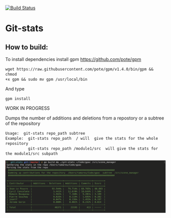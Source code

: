 [![Build
Status](https://travis-ci.org/RodolpheFouquet/git-stats.svg?branch=master)](https://travis-ci.org/RodolpheFouquet/git-stats)

# Git-stats

## How to build:
To install dependencies install gpm https://github.com/pote/gpm
```
wget https://raw.githubusercontent.com/pote/gpm/v1.4.0/bin/gpm && chmod
+x gpm && sudo mv gpm /usr/local/bin
```

And type
```
gpm install 
```

WORK IN PROGRESS

Dumps the number of additions and deletions from a repostory or a
subtree of the repository

```
Usage:  git-stats repo_path subtree
Example:  git-stats repo_path  / will  give the stats for the whole repository
          git-stats repo_path /module1/src  will give the stats for the module1/src subpath
```

![Alt text](/screenshot.png?raw=true "Preview")
